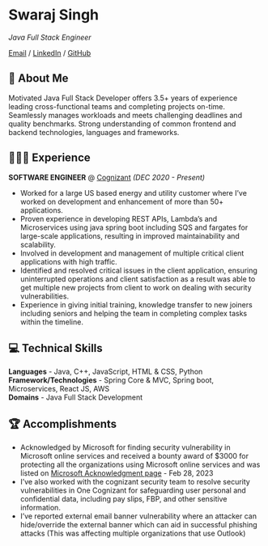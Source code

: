 # Swaraj Singh

_Java Full Stack Engineer_<br>

[Email](mailto:singh.swaraj1999@gmail.com) / [LinkedIn](https://www.linkedin.com/in/singhswaraj/) / [GitHub](https://github.com/rogerthat07/)

## 🌟 About Me
Motivated Java Full Stack Developer offers 3.5+ years of experience leading cross-functional teams and completing projects on-time. Seamlessly manages workloads and meets challenging deadlines and quality benchmarks. Strong understanding of common frontend and backend technologies, languages and frameworks.

## 👩🏼‍💻 Experience

**SOFTWARE ENGINEER** @ [Cognizant](https://cognizant.com) _(DEC 2020 - Present)_<br>
  - Worked for a large US based energy and utility customer where I’ve worked on development and enhancement of more than 50+ applications.
  - Proven experience in developing REST APIs, Lambda’s and Microservices using java spring boot including SQS and fargates for large-scale applications, resulting in improved maintainability and scalability.
  - Involved in development and management of multiple critical client applications with high traffic.
  - Identified and resolved critical issues in the client application, ensuring uninterrupted operations and client satisfaction as a result was able to get multiple new projects from client to work on dealing with security vulnerabilities.
  - Experience in giving initial training, knowledge transfer to new joiners including seniors and helping the team in completing complex tasks within the timeline.

## 💻 Technical Skills
  **Languages** - Java, C++, JavaScript, HTML & CSS, Python<br>
  **Framework/Technologies** - Spring Core & MVC, Spring boot, Microservices, React JS, AWS<br>
  **Domains** - Java Full Stack Development<br>

## 🏆 Accomplishments
  - Acknowledged by Microsoft for finding security vulnerability in Microsoft online services and received a bounty award of $3000 for protecting all the organizations using Microsoft online services and was listed on [Microsoft Acknowledgment page](https://msrc.microsoft.com/update-guide/acknowledgement/online) - Feb 28, 2023
  - I’ve also worked with the cognizant security team to resolve security vulnerabilities in One Cognizant for safeguarding user personal and confidential data, including pay slips, FBP, and other sensitive information.
  - I’ve reported external email banner vulnerability where an attacker can hide/override the external banner which can aid in
  successful phishing attacks (This was affecting multiple organizations that use Outlook)
